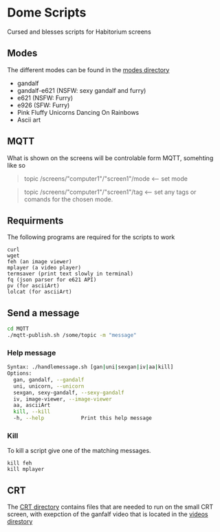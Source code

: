 # Dome Scripts
Cursed and blesses scripts for Habitorium screens


## Modes
The different modes can be found in the [modes directory](./modes/)

-	 gandalf
-	 gandalf-e621 (NSFW: sexy gandalf and furry)
-	 e621	(NSFW: Furry)
-	 e926	(SFW: Furry)
-	 Pink Fluffy Unicorns Dancing On Rainbows
-	 Ascii art

## MQTT 
What is shown on the screens will be controlable form MQTT, somehting like so

> topic /screens/"computer1"/"screen1"/mode <-- set mode
 
> topic /screens/"computer1"/"screen1"/tag  <-- set any tags or comands for the chosen mode.

## Requirments

The following programs are required for the scripts to work

```
curl 
wget
feh (an image viewer)
mplayer (a video player)
termsaver (print text slowly in terminal)
fq (json parser for e621 API)
pv (for asciiArt)
lolcat (for asciiArt)
```

## Send a message
```bash
cd MQTT
./mqtt-publish.sh /some/topic -m "message"
```

### Help message
```bash
Syntax: ./handlemessage.sh [gan|uni|sexgan|iv|aa|kill]
Options:
  gan, gandalf, --gandalf
  uni, unicorn, --unicorn
  sexgan, sexy-gandalf, --sexy-gandalf
  iv, image-viewer, --image-viewer
  aa, asciiArt
  kill, --kill
  -h, --help            Print this help message
```

### Kill

To kill a script give one of the matching messages.
```
kill feh
kill mplayer
```

## CRT 
The [CRT directory](./crt/) contains files that are needed to run on the small CRT screen, with exepction of the ganfalf video that is located in the [videos direstory](./videos)